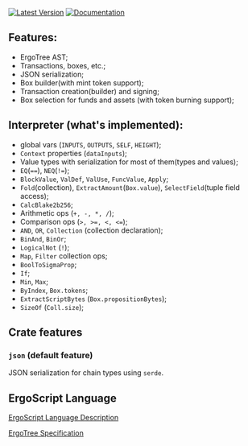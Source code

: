 [![Latest Version](https://img.shields.io/crates/v/ergo-lib.svg)](https://crates.io/crates/ergo-lib)
[![Documentation](https://docs.rs/ergo-lib/badge.svg)](https://docs.rs/crate/ergo-lib)

## Features:
- ErgoTree AST;
- Transactions, boxes, etc.;
- JSON serialization;
- Box builder(with mint token support);
- Transaction creation(builder) and signing;
- Box selection for funds and assets (with token burning support);


## Interpreter (what's implemented):
- global vars (`INPUTS`, `OUTPUTS`, `SELF`, `HEIGHT`);
- `Context` properties (`dataInputs`);
- Value types with serialization for most of them(types and values);
- `EQ`(`==`), `NEQ`(`!=`);
- `BlockValue`, `ValDef`, `ValUse`, `FuncValue`, `Apply`;
- `Fold`(collection), `ExtractAmount`(`Box.value`), `SelectField`(tuple field access); 
- `CalcBlake2b256`;
- Arithmetic ops (`+, -, *, /`);
- Comparison ops (`>, >=, <, <=`);
- `AND`, `OR`, `Collection` (collection declaration); 
- `BinAnd`, `BinOr`;
- `LogicalNot` (`!`);
- `Map`, `Filter` collection ops;
- `BoolToSigmaProp`;
- `If`;
- `Min`, `Max`;
- `ByIndex`, `Box.tokens`;
- `ExtractScriptBytes` (`Box.propositionBytes`);
- `SizeOf` (`Coll.size`);

## Crate features
### `json` (default feature)
JSON serialization for chain types using `serde`.

## ErgoScript Language
[ErgoScript Language Description](https://github.com/ScorexFoundation/sigmastate-interpreter/blob/develop/docs/LangSpec.md)

[ErgoTree Specification](https://github.com/ScorexFoundation/sigmastate-interpreter/tree/develop/docs/spec)




